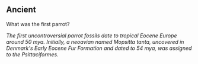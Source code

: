 ## Ancient

What was the first parrot?

_The first uncontroversial parrot fossils date to tropical Eocene Europe around 50 mya. Initially, a neoavian named Mopsitta tanta, uncovered in Denmark's Early Eocene Fur Formation and dated to 54 mya, was assigned to the Psittaciformes_.
